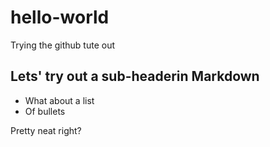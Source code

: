 # hello-world
Trying the github tute out
## Lets' try out a sub-headerin Markdown
* What about a list
* Of bullets

Pretty neat right?
